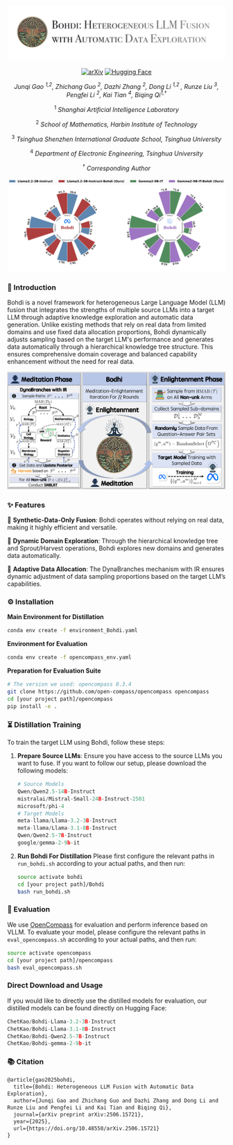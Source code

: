 
<div align="center">
   
![](assets/title.png)

[![arXiv](https://img.shields.io/badge/arXiv-2506.15721-b31b1b.svg?style=for-the-badge)](https://arxiv.org/pdf/2506.15721)
[![Hugging Face](https://img.shields.io/badge/Hugging%20Face-FFD21E?logo=huggingface&logoColor=000&style=for-the-badge)](https://huggingface.co/ChetKao)

_Junqi Gao <sup>1,2</sup>, Zhichang Guo <sup>2</sup>, Dazhi Zhang <sup>2</sup>, Dong Li <sup>1,2 </sup>, Runze Liu <sup>3</sup>, Pengfei Li <sup>2</sup>, Kai Tian <sup>4</sup>, Biqing Qi<sup>1,†</sup>_

<sup>1</sup> _Shanghai Artificial Intelligence Laboratory_

<sup>2</sup> _School of Mathematics, Harbin Institute of Technology_

<sup>3</sup> _Tsinghua Shenzhen International Graduate School, Tsinghua University_

<sup>4</sup> _Department of Electronic Engineering, Tsinghua University_

_<sup>†</sup> Corresponding Author_

![](assets/fig_start.png)


</div>

### 📄 Introduction 
Bohdi is a novel framework for heterogeneous Large Language Model (LLM) fusion that integrates the strengths of multiple source LLMs into a target LLM through adaptive knowledge exploration and automatic data generation. Unlike existing methods that rely on real data from limited domains and use fixed data allocation proportions, Bohdi dynamically adjusts sampling based on the target LLM's performance and generates data automatically through a hierarchical knowledge tree structure. This ensures comprehensive domain coverage and balanced capability enhancement without the need for real data.

![](assets/Main.png)

### ✨ Features

🚀 **Synthetic-Data-Only Fusion**: Bohdi operates without relying on real data, making it highly efficient and versatile.

🌳 **Dynamic Domain Exploration**: Through the hierarchical knowledge tree and Sprout/Harvest operations, Bohdi explores new domains and generates data automatically.

🔄 **Adaptive Data Allocation**: The DynaBranches mechanism with IR ensures dynamic adjustment of data sampling proportions based on the target LLM’s capabilities.


### ⚙️ Installation

**Main Environment for Distillation**
```bash
conda env create -f environment_Bohdi.yaml
```
**Environment for Evaluation**
```bash
conda env create -f opencompass_env.yaml
```
**Preparation for Evaluation Suite**
```bash
# The version we used: opencompass 0.3.4
git clone https://github.com/open-compass/opencompass opencompass
cd [your project path]/opencompass
pip install -e .
```


### ⏳ Distillation Training

To train the target LLM using Bohdi, follow these steps:

1. **Prepare Source LLMs**: Ensure you have access to the source LLMs you want to fuse. If you want to follow our setup, please download the following models:
   ```Python
   # Source Models
   Qwen/Qwen2.5-14B-Instruct
   mistralai/Mistral-Small-24B-Instruct-2501
   microsoft/phi-4
   # Target Models
   meta-llama/Llama-3.2-3B-Instruct
   meta-llama/Llama-3.1-8B-Instruct
   Qwen/Qwen2.5-7B-Instruct
   google/gemma-2-9b-it
   ```
2. **Run Bohdi For Distillation**
Please first configure the relevant paths in `run_bohdi.sh` according to your actual paths, and then run:
   ```bash
   source activate bohdi
   cd [your project path]/Bohdi
   bash run_bohdi.sh
   ```

### 📏 Evaluation
We use <a href="https://github.com/open-compass/opencompass/tree/main">OpenCompass</a> for evaluation and perform inference based on VLLM. To evaluate your model, please configure the relevant paths in `eval_opencompass.sh` according to your actual paths, and then run:
```bash
source activate opencompass
cd [your project path]/opencompass
bash eval_opencompass.sh
```

### Direct Download and Usage
If you would like to directly use the distilled models for evaluation, our distilled models can be found directly on Hugging Face:
```Python
ChetKao/Bohdi-Llama-3.2-3B-Instruct
ChetKao/Bohdi-Llama-3.1-8B-Instruct
ChetKao/Bohdi-Qwen2.5-7B-Instruct
ChetKao/Bohdi-gemma-2-9b-it
```


### 📚 Citation
```
@article{gao2025bohdi,
  title={Bohdi: Heterogeneous LLM Fusion with Automatic Data Exploration},
  author={Junqi Gao and Zhichang Guo and Dazhi Zhang and Dong Li and Runze Liu and Pengfei Li and Kai Tian and Biqing Qi},
  journal={arXiv preprint arXiv:2506.15721},
  year={2025},
  url={https://doi.org/10.48550/arXiv.2506.15721}
}
```
